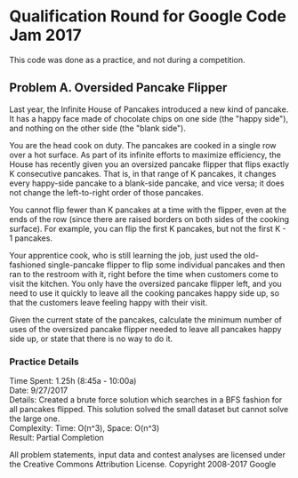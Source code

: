 # Qualification Round for Google Code Jam 2017
This code was done as a practice, and not during a competition.

## Problem A. Oversided Pancake Flipper
Last year, the Infinite House of Pancakes introduced a new kind of pancake. It has a happy face made of chocolate chips on one side (the "happy side"), and nothing on the other side (the "blank side").

You are the head cook on duty. The pancakes are cooked in a single row over a hot surface. As part of its infinite efforts to maximize efficiency, the House has recently given you an oversized pancake flipper that flips exactly K consecutive pancakes. That is, in that range of K pancakes, it changes every happy-side pancake to a blank-side pancake, and vice versa; it does not change the left-to-right order of those pancakes.

You cannot flip fewer than K pancakes at a time with the flipper, even at the ends of the row (since there are raised borders on both sides of the cooking surface). For example, you can flip the first K pancakes, but not the first K - 1 pancakes.

Your apprentice cook, who is still learning the job, just used the old-fashioned single-pancake flipper to flip some individual pancakes and then ran to the restroom with it, right before the time when customers come to visit the kitchen. You only have the oversized pancake flipper left, and you need to use it quickly to leave all the cooking pancakes happy side up, so that the customers leave feeling happy with their visit.

Given the current state of the pancakes, calculate the minimum number of uses of the oversized pancake flipper needed to leave all pancakes happy side up, or state that there is no way to do it.

### Practice Details
Time Spent: 1.25h (8:45a - 10:00a)  
Date: 9/27/2017  
Details: Created a brute force solution which searches in a BFS fashion for all pancakes flipped. This solution solved the small dataset but cannot solve the large one.  
Complexity: Time: O(n^3), Space: O(n^3)  
Result: Partial Completion  
  
All problem statements, input data and contest analyses are licensed under the Creative Commons Attribution License. Copyright 2008-2017 Google
